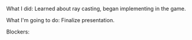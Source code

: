 What I did: Learned about ray casting, began implementing in the game.

What I'm going to do: Finalize presentation.

Blockers:
